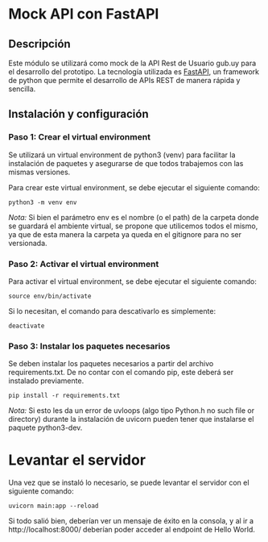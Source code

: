 # Mock API con FastAPI 

## Descripción

Este módulo se utilizará como mock de la API Rest de Usuario gub.uy para el desarrollo del prototipo. La tecnología utilizada es [FastAPI](https://fastapi.tiangolo.com/), un framework de python que permite el desarrollo de APIs REST de manera rápida y sencilla. 

## Instalación y configuración

### Paso 1: Crear el virtual environment

Se utilizará un virtual environment de python3 (venv) para facilitar la instalación de paquetes y asegurarse de que todos trabajemos con las mismas versiones.

Para crear este virtual environment, se debe ejecutar el siguiente comando:

`python3 -m venv env`

*Nota:* Si bien el parámetro env es el nombre (o el path) de la carpeta donde se guardará el ambiente virtual, se propone que utilicemos todos el mismo, ya que de esta manera la carpeta ya queda en el gitignore para no ser versionada.

### Paso 2: Activar el virtual environment

Para activar el virtual environment, se debe ejecutar el siguiente comando:
 
`source env/bin/activate`

Si lo necesitan, el comando para descativarlo es simplemente:

`deactivate`

### Paso 3: Instalar los paquetes necesarios

Se deben instalar los paquetes necesarios a partir del archivo requirements.txt. De no contar con el comando pip, este deberá ser instalado previamente.

`pip install -r requirements.txt`

*Nota:* Si esto les da un error de uvloops (algo tipo Python.h no such file or directory) durante la instalación de uvicorn pueden tener que instalarse el paquete python3-dev. 

# Levantar el servidor

Una vez que se instaló lo necesario, se puede levantar el servidor con el siguiente comando:

`uvicorn main:app --reload`

Si todo salió bien, deberían ver un mensaje de éxito en la consola, y al ir a http://localhost:8000/ deberían poder acceder al endpoint de Hello World.

